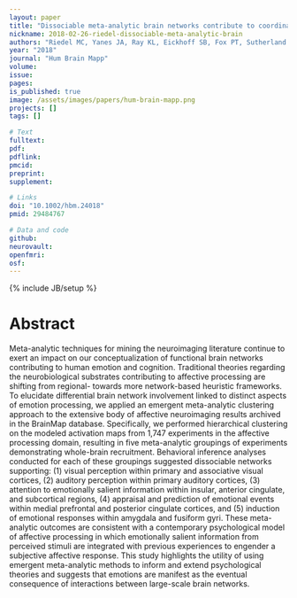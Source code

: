 ```yaml
---
layout: paper
title: "Dissociable meta-analytic brain networks contribute to coordinated emotional processing."
nickname: 2018-02-26-riedel-dissociable-meta-analytic-brain
authors: "Riedel MC, Yanes JA, Ray KL, Eickhoff SB, Fox PT, Sutherland MT, Laird AR"
year: "2018"
journal: "Hum Brain Mapp"
volume: 
issue: 
pages: 
is_published: true
image: /assets/images/papers/hum-brain-mapp.png
projects: []
tags: []

# Text
fulltext:
pdf:
pdflink:
pmcid: 
preprint:
supplement:

# Links
doi: "10.1002/hbm.24018"
pmid: 29484767

# Data and code
github:
neurovault:
openfmri:
osf:
---
```

{% include JB/setup %}

# Abstract

Meta-analytic techniques for mining the neuroimaging literature continue to exert an impact on our conceptualization of functional brain networks contributing to human emotion and cognition. Traditional theories regarding the neurobiological substrates contributing to affective processing are shifting from regional- towards more network-based heuristic frameworks. To elucidate differential brain network involvement linked to distinct aspects of emotion processing, we applied an emergent meta-analytic clustering approach to the extensive body of affective neuroimaging results archived in the BrainMap database. Specifically, we performed hierarchical clustering on the modeled activation maps from 1,747 experiments in the affective processing domain, resulting in five meta-analytic groupings of experiments demonstrating whole-brain recruitment. Behavioral inference analyses conducted for each of these groupings suggested dissociable networks supporting: (1) visual perception within primary and associative visual cortices, (2) auditory perception within primary auditory cortices, (3) attention to emotionally salient information within insular, anterior cingulate, and subcortical regions, (4) appraisal and prediction of emotional events within medial prefrontal and posterior cingulate cortices, and (5) induction of emotional responses within amygdala and fusiform gyri. These meta-analytic outcomes are consistent with a contemporary psychological model of affective processing in which emotionally salient information from perceived stimuli are integrated with previous experiences to engender a subjective affective response. This study highlights the utility of using emergent meta-analytic methods to inform and extend psychological theories and suggests that emotions are manifest as the eventual consequence of interactions between large-scale brain networks.
